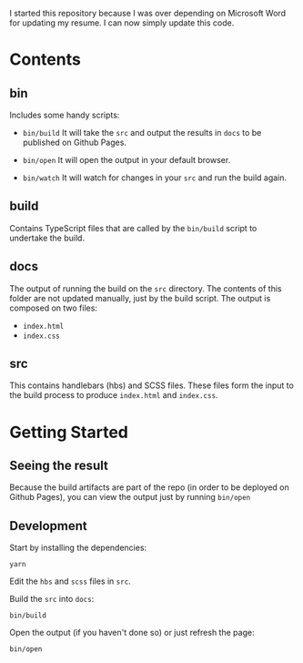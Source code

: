 I started this repository because I was over depending on Microsoft Word for updating my resume. I can now simply update this code.

# Contents

## bin

Includes some handy scripts:

- `bin/build`
It will take the `src` and output the results in `docs` to be published on Github Pages.

- `bin/open`
It will open the output in your default browser.

- `bin/watch`
It will watch for changes in your `src` and run the build again.

## build

Contains TypeScript files that are called by the `bin/build` script to undertake the build.

## docs

The output of running the build on the `src` directory. The contents of this folder are not updated manually, just by the build script. The output is composed on two files:
- `index.html`
- `index.css`

## src

This contains handlebars (hbs) and SCSS files. These files form the input to the build process to produce `index.html` and `index.css`.

# Getting Started

## Seeing the result

Because the build artifacts are part of the repo (in order to be deployed on Github Pages), you can view the output just by running `bin/open`

## Development

Start by installing the dependencies:

```
yarn
```

Edit the `hbs` and `scss` files in `src`.

Build the `src` into `docs`:

```
bin/build
```

Open the output (if you haven't done so) or just refresh the page:

```
bin/open
```
